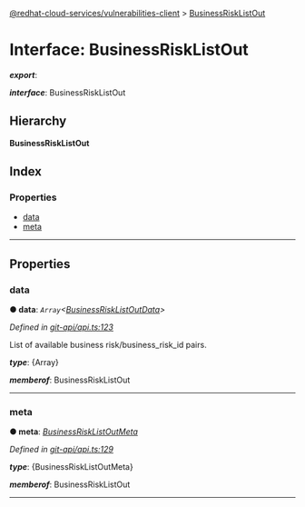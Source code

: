 [@redhat-cloud-services/vulnerabilities-client](../README.md) > [BusinessRiskListOut](../interfaces/businessrisklistout.md)

# Interface: BusinessRiskListOut

*__export__*: 

*__interface__*: BusinessRiskListOut

## Hierarchy

**BusinessRiskListOut**

## Index

### Properties

* [data](businessrisklistout.md#data)
* [meta](businessrisklistout.md#meta)

---

## Properties

<a id="data"></a>

###  data

**● data**: *`Array`<[BusinessRiskListOutData](businessrisklistoutdata.md)>*

*Defined in [git-api/api.ts:123](https://github.com/RedHatInsights/javascript-clients/blob/master/packages/vulnerabilities/git-api/api.ts#L123)*

List of available business risk/business\_risk\_id pairs.

*__type__*: {Array}

*__memberof__*: BusinessRiskListOut

___
<a id="meta"></a>

###  meta

**● meta**: *[BusinessRiskListOutMeta](businessrisklistoutmeta.md)*

*Defined in [git-api/api.ts:129](https://github.com/RedHatInsights/javascript-clients/blob/master/packages/vulnerabilities/git-api/api.ts#L129)*

*__type__*: {BusinessRiskListOutMeta}

*__memberof__*: BusinessRiskListOut

___


